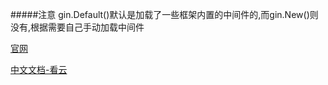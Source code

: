 #####注意
gin.Default()默认是加载了一些框架内置的中间件的,而gin.New()则没有,根据需要自己手动加载中间件

[官网](https://github.com/gin-gonic/gin)

[中文文档-看云](https://www.kancloud.cn/shuangdeyu/gin_book/949411)
